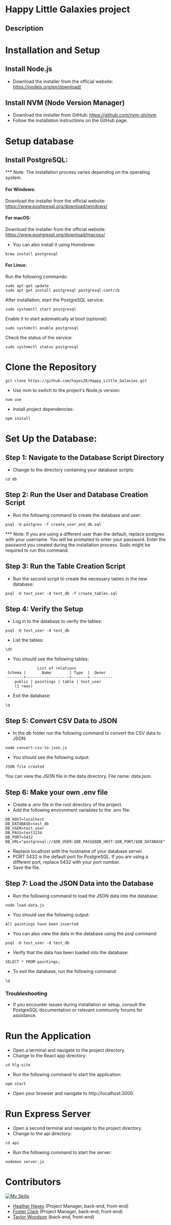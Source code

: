 # Happy Little Galaxies project

## Description

# Installation and Setup
## Install Node.js
- Download the installer from the official website: https://nodejs.org/en/download/

## Install NVM (Node Version Manager)
- Download the installer from GitHub: https://github.com/nvm-sh/nvm
- Follow the installation instructions on the GitHub page.

# Setup database
## Install PostgreSQL:
*** Note: The installation process varies depending on the operating system.
#### For Windows:
Download the installer from the official website: https://www.postgresql.org/download/windows/

#### For macOS:
Download the installer from the official website: https://www.postgresql.org/download/macosx/
- You can also install it using Homebrew:
```
brew install postgresql
```

#### For Linux:
Run the following commands:
```
sudo apt-get update
sudo apt-get install postgresql postgresql-contrib
```
After installation, start the PostgreSQL service:
```
sudo systemctl start postgresql
```
Enable it to start automatically at boot (optional):
```
sudo systemctl enable postgresql
```
Check the status of the service:
```
sudo systemctl status postgresql
```

# Clone the Repository
```
git clone https://github.com/hayes28/Happy_Little_Galaxies.git
```
- Use nvm to switch to the project's Node.js version:
```
nvm use
```
- Install project dependencies:
```
npm install
```
# Set Up the Database:
## Step 1: Navigate to the Database Script Directory
- Change to the directory containing your database scripts:
```
cd db
```
## Step 2: Run the User and Database Creation Script
- Run the following command to create the database and user:
```
psql -U postgres -f create_user_and_db.sql
```
*** Note: If you are using a different user than the default, replace postgres with your username.
You will be prompted to enter your password. Enter the password you created during the installation process. Sudo might be required to run this command.

## Step 3: Run the Table Creation Script
- Run the second script to create the necessary tables in the new database:
```
psql -U test_user -d test_db -f create_tables.sql
```
## Step 4: Verify the Setup
- Log in to the database to verify the tables:
```
psql -U test_user -d test_db
```
- List the tables:
```
\dt
```
- You should see the following tables:
```
              List of relations
 Schema |       Name        | Type  |  Owner
--------+-------------------+-------+----------
    public | paintings | table | test_user
    (1 rows)
```
- Exit the database:
```
\q
```
## Step 5: Convert CSV Data to JSON
- In the db folder run the following command to convert the CSV data to JSON:
```
node convert-csv-to-json.js
```
- You should see the following output:
```
JSON file created
```
You can view the JSON file in the data directory. File name: data.json.

## Step 6: Make your own .env file
- Create a .env file in the root directory of the project.
- Add the following environment variables to the .env file:
```
DB_HOST=localhost
DB_DATABASE=test_db
DB_USER=test_user
DB_PASS=test1234
DB_PORT=5432
DB_URL="postgresql://$DB_USER:$DB_PASS@$DB_HOST:$DB_PORT/$DB_DATABASE"
```
- Replace localhost with the hostname of your database server.
- PORT 5432 is the default port for PostgreSQL. If you are using a different port, replace 5432 with your port number.
- Save the file.

## Step 7: Load the JSON Data into the Database
- Run the following command to load the JSON data into the database:
```
node load-data.js
```
- You should see the following output:
```
All paintings have been inserted
```
- You can also view the data in the database using the psql command:
```
psql -U test_user -d test_db
```
- Verify that the data has been loaded into the database:
```
SELECT * FROM paintings;
```
- To exit the database, run the following command:
```
\q
```
### Troubleshooting
- If you encounter issues during installation or setup, consult the PostgreSQL documentation or relevant community forums for assistance.
# Run the Application
- Open a terminal and navigate to the project directory.
- Change to the React app directory:
```
cd hlg-site
```
- Run the following command to start the application:
```
npm start
```
- Open your browser and navigate to http://localhost:3000.
# Run Express Server
- Open a second terminal and navigate to the project directory.
- Change to the api directory:
```
cd api
```
- Run the following command to start the server:
```
nodemon server.js
```
# Contributors
[![My Skills](https://skillicons.dev/icons?i=js,nodejs,css,express,postgres,react,firebase,vscode,figma,github)](https://skillicons.dev)
- [Heather Hayes](https://github.com/hayes28) (Project Manager, back-end, front-end)
- [Foster Clark](https://github.com/FosterClark48) (Project Manager, back-end, front-end)
- [Taylor Woodson](https://github.com/WoodsonTD) (back-end, front-end)
